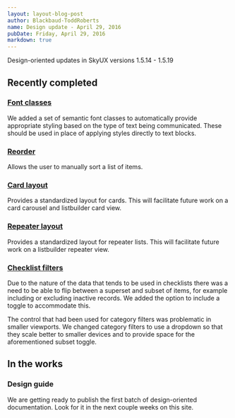 ```yaml
---
layout: layout-blog-post
author: Blackbaud-ToddRoberts
name: Design update - April 29, 2016
pubDate: Friday, April 29, 2016
markdown: true
---
```


Design-oriented updates in SkyUX versions 1.5.14 - 1.5.19

<!-- more -->

## Recently completed

### [Font classes](https://github.com/blackbaud/skyux/blob/master/scss/_type.scss)
We added a set of semantic font classes to automatically provide appropriate styling based on the type of text being communicated. These should be used in place of applying styles directly to text blocks. 

### [Reorder](http://skyux.developer.blackbaud.com/components/reorder/)
Allows the user to manually sort a list of items. 

### [Card layout](http://skyux.developer.blackbaud.com/components/card/)
Provides a standardized layout for cards. This will facilitate future work on a card carousel and listbuilder card view.

### [Repeater layout](http://skyux.developer.blackbaud.com/components/repeater/)
Provides a standardized layout for repeater lists. This will facilitate future work on a listbuilder repeater view.

### [Checklist filters](http://skyux.developer.blackbaud.com/components/checklist/)
Due to the nature of the data that tends to be used in checklists there was a need to be able to flip between a superset and subset of items, for example including or excluding inactive records. We added the option to include a toggle to accommodate this.

The control that had been used for category filters was problematic in smaller viewports. We changed category filters to use a dropdown so that they scale better to smaller devices and to provide space for the aforementioned subset toggle.  


## In the works

### Design guide
We are getting ready to publish the first batch of design-oriented documentation. Look for it in the next couple weeks on this site.
